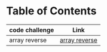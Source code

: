 # Table of Contents
|code challenge|Link|
|-----------|-----------|
|array reverse|[array reverse](./array-reverse)|
